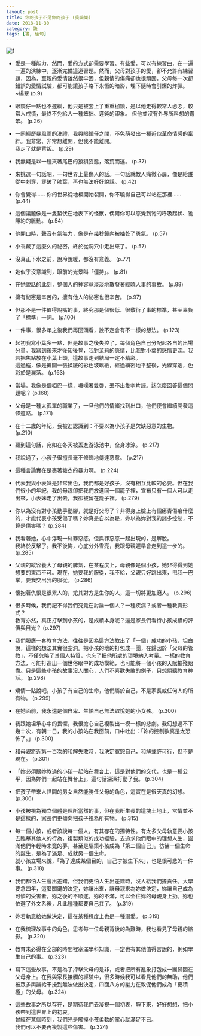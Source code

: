 ```yaml
---
layout: post
title: 你的孩子不是你的孩子 (吳曉樂)
date: 2018-11-30
category: 訣
tags: [書, 佳句]
---
```


![1](https://doltegg.github.io/egg/others/egg/child.jpg)

- 愛是一種能力，然而，愛的方式卻需要學習。有些愛，可以有練習曲，在一遍一遍的演練中，逐漸完備這道習題。然而，父母對孩子的愛，卻不允許有練習題，因為，至親的愛情雖然很牢固，但親情的傷痛卻也很頑固，父母每一次都錯誤的愛情試驗，都可能讓孩子烙下永恆的暗影，埋下隨時會引爆的炸彈。<br />
<span align="right"> ~楊翠 (p.9)</span>


- 眼鏡仔一點也不遲緩，他只是被套上了重重枷鎖，是以他走得較常人忐忑，較常人戒慎，最終不免給人一種笨拙、遲鈍的印象。
但他並沒有外界所料想的蠢笨。 (p.26)


- 一同經歷暴風雨的洗禮，我與眼鏡仔之間，不免萌發出一種近似革命情感的牽絆。我非常、非常想離開，但我不能離開。<br />
我走了就是背叛。 (p.29)


- 我無疑是以一種夾著尾巴的狼狽姿態，落荒而逃。 (p.37)


- 來挑選一句話吧，一句世界上最傷人的話。一句話就教人痛徹心扉，像是給誰從中刺穿，穿破了肺葉，再也無法好好說話。 (p.42)


- 你會覺得...... 你的世界從地板開始裂開，你不曉得自己可以站在那裡...... (p.44)


- 這個議題像是一隻蟄伏在地表下的怪獸，偶爾你可以感覺到牠的呼吸起伏、牠隱約的脈動。 (p.54)


- 他開口時，聲音有氣無力，像是在幾秒鐘內被抽乾了勇氣。 (p.57)


- 小乖藏了這麼久的祕密，終於從洞穴中走出來了。 (p.57)


- 沒真正下水之前，說冷說暖，都沒有意義。 (p.77)


- 她似乎沒意識到，眼前的光景叫「僵持」。 (p.81)


- 在她說話的此刻，整個人的神容竟淡淡地散發著經曉人事的事故。 (p.88)


- 擁有祕密是辛苦的，擁有他人的祕密也很辛苦。 (p.97)


- 但那不是一件值得說嘴的事，終究那是個很低、很敷衍了事的標準，甚至辜負了「標準」一詞。 (p.100)


- 一件事，很多年之後我們再回頭看，說不定會有不一樣的想法。 (p.123)


- 起初我寫小葉多一點，但是故事之後失控了，每個角色自己分配起各自的出場分量。我寫到後來才後知後覺，我對茉莉的感情，比我對小葉的感情更深。我若把焦點放在小葉上頭，這故事走到結局一定不精彩。<br />
這過程，像是攤開一張揉皺的彩色玻璃紙，經過縝密地平整後，光線穿透，色彩於是灑落。 (p.163)


- 當場，我像是個啞巴一樣，囁嚅著雙唇，丟不出隻字片語。該怎麼回答這個問題呢？ (p.168)


- 父母是一種太孤單的職業了，一旦他們的情緒找到出口，他們便會繼續開發這條道路。 (p.171)


- 在十二歲的年紀，我被迫認識到：不要以為小孩子是欠缺惡意的生物。 (p.210)


- 聽到這句話，宛如在冬天被丟進游泳池中，全身冰涼。 (p.217)


- 我說過了，小孩子很擅長毫不修飾地傳達惡意。 (p.217)


- 這種言論實在是裹著糖衣的暴力啊。 (p.224)


- 代表我與小表妹是非常出色，我們都是好孩子，沒有相互比較的必要。但在我們很小的年紀，我的母親卻把我們放進同一個籠子裡，宣布只有一個人可以走出來，小表妹走了出去，我卻被留在籠子裡。 (p.279)


- 你以為沒有對小孩動手動腳，就是好父母了？非得身上臉上有個瘀青傷痕什麼的，才能代表小孩受傷了嗎？妳真是自以為是，妳以為妳對我的諸多控制，不算是傷害嗎？ (p.284)


- 我看著她，心中浮現一絲罪惡感，但與罪惡感一起出現的，是解脫。<br />
我終於反擊了。我不後悔，心底分外雪亮，我跟母親遲早會走到這一步的。 (p.285)


- 父親的縱容養大了母親的脾氣，在某程度上，母親像是個小孩，她非得得到她想要的東西不可。現在，她要我的服從，我不給，父親只好跳出來，甩我一巴掌，要我交出我的服從。 (p.286)


- 懷抱著仇恨是很累人的，尤其對方是生你的人，這一切將更加磨人。 (p.296)


- 很多時候，我們記不得我們究竟在討論一個人？一種疾病？或者一種教育形式？<br />
教育亦然，真正打擊到小孩的，是成績本身呢？還是家長們看待小孩成績的評價與目光？ (p.297)


- 我們服膺一套教育方法，往往是因為這方法教出了「一個」成功的小孩，坦白說，這樣的想法其實很空洞。把小孩的壞的打包成一團，在歸因於「父母的管教」，不僅忽略了其個人特質，也忘了把他所處的環境納入考量。一樣的教育方法，可能打造出一個世俗眼中的成功模範，也可能將一個小孩的天賦摧殘殆盡。只是這些小孩的故事沒人關心，人們不喜歡失敗的例子，只想傾聽教育神話。 (p.298)


- 矯情一點說吧，小孩子有自己的生命，他們屬於自己，不是家長或任何人的所有物。 (p.299)


- 在她面前，我永遠是個自卑、生怕自己無法取悅她的小女孩。 (p.300)


- 我跟她坦承心中的畏懼，我很擔心自己複製出一模一樣的悲劇。我幻想過不下幾十次，有朝一日，我的小孩站在我面前，口中吐出：「妳的控制欲真是太恐怖了。」 (p.300)


- 和母親將近第一百次的和解失敗時，我決定寬恕自己，和解或許可行，但不是現在。 (p.301)


- 「妳必須跟妳教過的小孩一起站在舞台上，這是對他們的交代，也是一種公平，因為妳們一起站在舞台上」，這句話深深打動了我。 (p.304)


- 把孩子帶來人世間的男女自然能勝任父母的角色，這實在是很天真的幻想。 (p.306)


- 小孩被視為獨立個體是理所當然的事，但在我所生長的這塊土地上，常情並不是這樣的，家長們更傾向把孩子視為所有物。 (p.315)


- 每一個小孩，或者該說每一個人，有其存在的獨特性。有太多父母執意要小孩去臨摹其他人的行為，複製類似的成功經驗，去追求他們眼中的理想人生，圓滿他們年輕時未竟的夢，甚至是驅策小孩成為「第二個自己」。彷彿一個生命的誕生，是為了滿足、成就另一個生命。<br />
就小孩立場來說，「為了達成某個目的，自己才被生下來」，也是很可悲的一件事。 (p.318)


- 我們都怕人生會出差錯，但我們更怕人生出差錯時，沒人給我們擔責任。大學要念四年，這麼關鍵的決定，妳讓出來，讓母親來為妳做決定，妳讓自己成為可憐的受害者，妳之後的不順遂，妳的不滿，可以全往妳的母親身上扔。妳也怕選了外文系後，凡此種種都要自己扛了。 (p.319)


- 妳若執意給她做決定，這在某種程度上也是一種溺愛。 (p.319)


- 在我梳理故事中的角色，思考每一位母親背後的為難時，我也看見了母親的縮影。 (p.320)


- 教育未必得在全部的時間裡塞滿學科知識，一定也有其他值得言說的，例如學生自己的事。 (p.323)


- 寫下這些故事，不是為了抨擊父母的是非，或者把所有亂象打包成一團歸因在父母身上。在我與家長接觸的經驗中，很多時候我可以看見他們的無助，他們被眾多輿論給干擾到無法做出決定，四面八方的壓力在敦促他們成為「更積極」的父母。 (p.324)


- 這些故事之所以存在，是期待我們去凝視一個初衷，靜下來，好好想想，把小孩帶到這世界上的初衷。<br />
曾經在某個時刻，我們光是觸摸小孩柔軟的掌心就滿足不已。<br />
我們可以不要再複製這些傷害。 (p.324)

